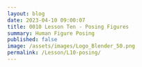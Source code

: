 ```yaml
---
layout: blog
date: 2023-04-10 09:00:07
title: 0010 Lesson Ten - Posing Figures
summary: Human Figure Posing
published: false
image: /assets/images/Logo_Blender_50.png
permalink: /Lesson/L10-posing/
---
```


<script src="https://gist.github.com/urbanistica/49b466044dc1436821e3e56437baa0ad.js"></script>